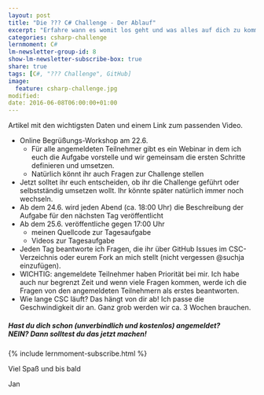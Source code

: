 ```yaml
---
layout: post
title: "Die ??? C# Challenge - Der Ablauf"
excerpt: "Erfahre wann es womit los geht und was alles auf dich zu kommt."
categories: csharp-challenge
lernmoment: C#
lm-newsletter-group-id: 8
show-lm-newsletter-subscribe-box: true
share: true
tags: [C#, "??? Challenge", GitHub]
image:
  feature: csharp-challenge.jpg
modified:
date: 2016-06-08T06:00:00+01:00
---
```


Artikel mit den wichtigsten Daten und einem Link zum passenden Video.

- Online Begrüßungs-Workshop am 22.6.
    - Für alle angemeldeten Teilnehmer gibt es ein Webinar in dem ich euch die Aufgabe vorstelle und wir gemeinsam die ersten Schritte definieren und umsetzen.
    - Natürlich könnt ihr auch Fragen zur Challenge stellen
- Jetzt solltet ihr euch entscheiden, ob ihr die Challenge geführt oder selbstständig umsetzen wollt. Ihr könnte später natürlich immer noch wechseln.
- Ab dem 24.6. wird jeden Abend (ca. 18:00 Uhr) die Beschreibung der Aufgabe für den nächsten Tag veröffentlicht
- Ab dem 25.6. veröffentliche gegen 17:00 Uhr
    - meinen Quellcode zur Tagesaufgabe
    - Videos zur Tagesaufgabe
- Jeden Tag beantworte ich Fragen, die ihr über GitHub Issues im CSC-Verzeichnis oder eurem Fork an mich stellt (nicht vergessen @suchja einzufügen).
 - WICHTIG: angemeldete Teilnehmer haben Priorität bei mir. Ich habe auch nur begrenzt Zeit und wenn viele Fragen kommen, werde ich die Fragen von den angemeldeten Teilnehmern als erstes beantworten.
- Wie lange CSC läuft? Das hängt von dir ab! Ich passe die Geschwindigkeit dir an. Ganz grob werden wir ca. 3 Wochen brauchen.

<div class="subscribe-notice">
  <h5>Hast du dich schon (unverbindlich und kostenlos) angemeldet? <br> NEIN? Dann solltest du das jetzt machen!</h5>
    {% include lernmoment-subscribe.html %}
</div>



Viel Spaß und bis bald

Jan
